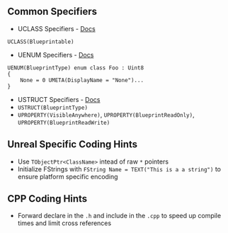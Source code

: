 ## Common Specifiers

* UCLASS Specifiers - [Docs](https://docs.unrealengine.com/4.26/en-US/ProgrammingAndScripting/GameplayArchitecture/Classes/Specifiers/)

`UCLASS(Blueprintable)` 

* UENUM Specifiers - [Docs](https://benui.ca/unreal/uenum-umeta/)
```
UENUM(BlueprintType) enum class Foo : Uint8
{
    None = 0 UMETA(DisplayName = "None")...
}
```

* USTRUCT Specifiers - [Docs](https://docs.unrealengine.com/4.26/en-US/ProgrammingAndScripting/GameplayArchitecture/Structs/Specifiers/)
* `USTRUCT(BlueprintType)` 
* `UPROPERTY(VisibleAnywhere)`, `UPROPERTY(BlueprintReadOnly)`, `UPROPERTY(BlueprintReadWrite)` 

## Unreal Specific Coding Hints

* Use `TObjectPtr<ClassName>` intead of raw `*` pointers
* Initialize FStrings with `FString Name = TEXT("This is a a string")` to ensure platform specific encoding

## CPP Coding Hints
* Forward declare in the `.h` and include in the `.cpp` to speed up compile times and limit cross references

